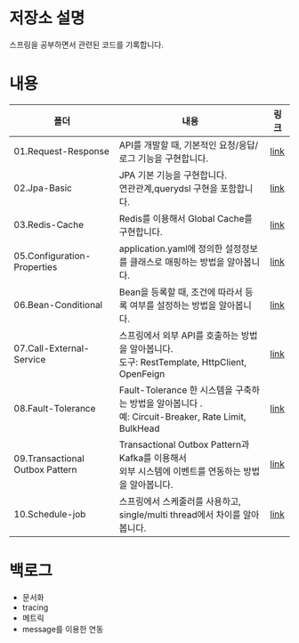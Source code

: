 # 저장소 설명
스프링을 공부하면서 관련된 코드를 기록합니다. 

# 내용
|폴더|내용|링크|
|--|--|--|
|01.Request-Response|API를 개발할 때, 기본적인 요청/응답/로그 기능을 구현합니다.|[link](./01.request-response/)|
|02.Jpa-Basic|JPA 기본 기능을 구현합니다.<br>연관관계,querydsl 구현을 포함합니다.|[link](./02.jpa-basic/)|
|03.Redis-Cache|Redis를 이용해서 Global Cache를 구현합니다.|[link](./03.redis-cache/)|
|05.Configuration-Properties|application.yaml에 정의한 설정정보를 클래스로 매핑하는 방법을 알아봅니다.|[link](./05.configuration-properties/)|
|06.Bean-Conditional|Bean을 등록할 때, 조건에 따라서 등록 여부를 설정하는 방법을 알아봅니다.|[link](./06.bean-conditional/)|
|07.Call-External-Service|스프링에서 외부 API를 호출하는 방법을 알아봅니다.<br>도구: RestTemplate, HttpClient, OpenFeign|[link](/07.call-external-service/)|
|08.Fault-Tolerance|Fault-Tolerance 한 시스템을 구축하는 방법을 알아봅니다 .<br>예: Circuit-Breaker, Rate Limit, BulkHead|[link](/08.fault-tolerance/)|
|09.Transactional Outbox Pattern|Transactional Outbox Pattern과 Kafka를 이용해서<br>외부 시스템에 이벤트를 연동하는 방법을 알아봅니다.|[link](/09.data-transfer-distributed-system/data-transfer/)|
|10.Schedule-job|스프링에서 스케줄러를 사용하고, single/multi thread에서 차이를 알아봅니다. |[link](/10.schedule-job/)|

# 백로그
- 문서화
- tracing
- 메트릭 
- message를 이용한 연동